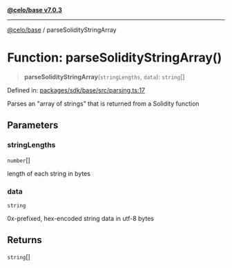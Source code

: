 [**@celo/base v7.0.3**](../README.md)

***

[@celo/base](../README.md) / parseSolidityStringArray

# Function: parseSolidityStringArray()

> **parseSolidityStringArray**(`stringLengths`, `data`): `string`[]

Defined in: [packages/sdk/base/src/parsing.ts:17](https://github.com/celo-org/developer-tooling/blob/master/packages/sdk/base/src/parsing.ts#L17)

Parses an "array of strings" that is returned from a Solidity function

## Parameters

### stringLengths

`number`[]

length of each string in bytes

### data

`string`

0x-prefixed, hex-encoded string data in utf-8 bytes

## Returns

`string`[]
